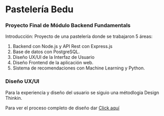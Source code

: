 # Pastelería Bedu
### Proyecto Final de Módulo Backend Fundamentals

Introducción:
Proyecto de una pastelería donde se trabajaron 5 áreas: 
1. Backend con Node.js y API Rest con Express.js
2. Base de datos con PostgreSQL.
3. Diseño UX/UI de la Interfaz de Usuario
4. Diseño Frontend de la aplicación web.
5. Sistema de recomendaciones con Machine Learning y Python.


<section id="desing">
  <h3>Diseño UX/UI</h3>
  Para la experiencia y diseño del usuario se siguio una métodlogia Design Thinkin.
  
  Para ver el proceso completo de diseño dar <a href='./design/' > Click aquí</a>
  
 </section>

